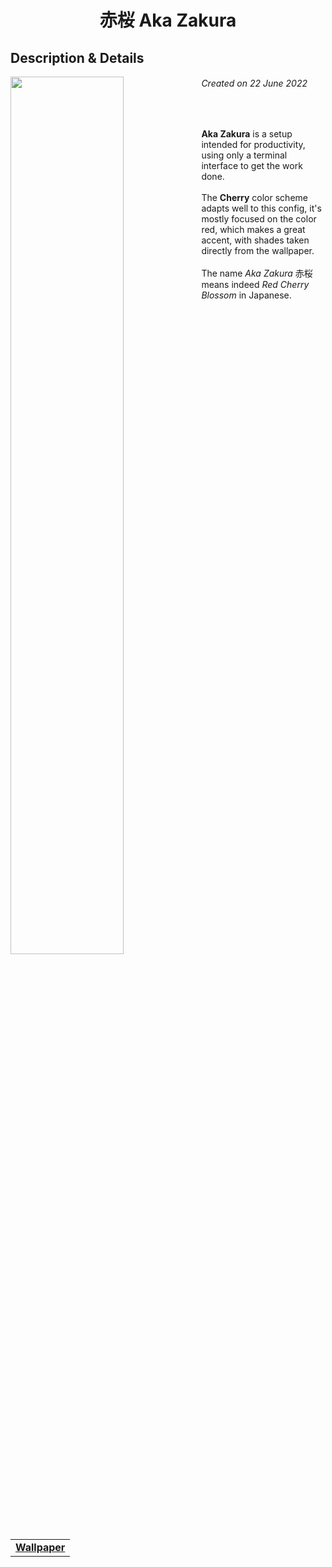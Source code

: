 <h1 align="center"> 赤桜 Aka Zakura </h1>
<h2> Description & Details</h2>
<img width="60%" align="left" src="https://user-images.githubusercontent.com/61376940/175142674-f50ed000-7c1e-460b-b5d0-52d9096cf0eb.png">

<h6><i>Created on 22 June 2022</i></h6><br>
<p> 
  <b>Aka Zakura</b> is a setup intended for productivity, using only a terminal interface to get the work done.
  <br><br>
  The <b>Cherry</b> color scheme adapts well to this config, it's mostly focused on the color red, which makes a great accent, with shades taken directly from the wallpaper. 
  <br><br>
  The name <i>Aka Zakura</i> 赤桜 means indeed <i>Red Cherry Blossom</i> in Japanese.
  <br><br>
  
  <table><tr><td>
        <a href="https://github.com/Haruno19/dotfiles/blob/main/Wallpapers/IMG_1142.png"> <b>Wallpaper</b> </a>
  </td></tr></table>
</p>
